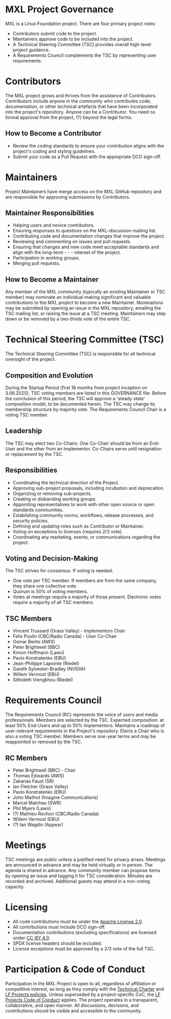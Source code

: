 # MXL Project Governance
MXL is a Linux Foundation project.
There are four primary project roles: 
- Contributors submit code to the project. 
- Maintainers approve code to be included into the project.
- A Technical Steering Committee (TSC) provides overall high-level project guidance. 
- A Requirements Council complements the TSC by representing user requirements.
# Contributors
The MXL project grows and thrives from the assistance of Contributors. Contributors include anyone in the community who contributes code, documentation, or other technical artefacts that have been incorporated into the project's repository.
Anyone can be a Contributor. You need no formal approval from the project, (?) beyond the legal forms.
## How to Become a Contributor
- Review the coding standards to ensure your contribution aligns with the project's coding and styling guidelines.
- Submit your code as a Pull Request with the appropriate DCO sign-off.
# Maintainers
Project Maintainers have merge access on the MXL GitHub repository and are responsible for approving submissions by Contributors.
## Maintainer Responsibilities
- Helping users and novice contributors.
- Ensuring responses to questions on the MXL-discussion mailing list.
- Contributing code and documentation changes that improve the project.
- Reviewing and commenting on issues and pull requests.
- Ensuring that changes and new code meet acceptable standards and align with the long-term - - - interest of the project.
- Participation in working groups.
- Merging pull requests.
## How to Become a Maintainer
Any member of the MXL community (typically an existing Maintainer or TSC member) may nominate an individual making significant and valuable contributions to the MXL project to become a new Maintainer. Nominations may be submitted by opening an issue in the MXL repository, emailing the TSC mailing list, or raising the issue at a TSC meeting.
Maintainers may step down or be removed by a two-thirds vote of the entire TSC.
# Technical Steering Committee (TSC)
The Technical Steering Committee (TSC) is responsible for all technical oversight of the project.
## Composition and Evolution
During the Startup Period (first 18 months from project inception on 3.06.2025), TSC voting members are listed in this GOVERNANCE file. Before the conclusion of this period, the TSC will approve a 'steady state' composition model, to be documented herein.
The TSC may change its membership structure by majority vote. The Requirements Council Chair is a voting TSC member.
## Leadership
The TSC may elect two Co-Chairs. One Co-Chair should be from an End-User and the other from an Implementor. Co-Chairs serve until resignation or replacement by the TSC.
## Responsibilities
- Coordinating the technical direction of the Project.
- Approving sub-project proposals, including incubation and deprecation.
- Organizing or removing sub-projects.
- Creating or disbanding working groups.
- Appointing representatives to work with other open source or open standards communities.
- Establishing community norms, workflows, release processes, and security policies.
- Defining and updating roles such as Contributor or Maintainer.
- Voting on exceptions to licenses (requires 2/3 vote).
- Coordinating any marketing, events, or communications regarding the project.
## Voting and Decision-Making
The TSC strives for consensus. If voting is needed:
- One vote per TSC member. If members are from the same company, they share one collective vote.
- Quorum is 50% of voting members.
- Votes at meetings require a majority of those present. Electronic votes require a majority of all TSC members.
## TSC Members
- Vincent Trussard (Grass Valley) - Implementors Chair
- Felix Poulin (CBC/Radio Canada) - User Co-Chair
- Osmar Bento (AWS)
- Peter Brightwell (BBC)
- Kimon Hoffmann (Lawo)
- Pavlo Kondratenko (EBU)
- Jean-Philippe Lapointe (Riedel)
- Gareth Sylvester-Bradley (NVIDIA)
- Willem Vermost (EBU)
- Sithideth Viengkhou (Riedel)
# Requirements Council
The Requirements Council (RC) represents the voice of users and media professionals.
Members are selected by the TSC.
Expected composition: at least 50% End-Users and up to 50% Implementors.
Maintains a roadmap of user-relevant requirements in the Project's repository.
Elects a Chair who is also a voting TSC member.
Members serve one-year terms and may be reappointed or removed by the TSC.
## RC Members
- Peter Brightwell (BBC) - Chair
- Thomas Edwards (AWS)
- Zakarias Faust (SR)
- Ian Fletcher (Grass Valley)
- Pavlo Kondratenko (EBU)
- John Mailhot (Imagine Communications)
- Marcel Malchau (SWR)
- Phil Myers (Lawo)
- (?) Mathieu Rochon (CBC/Radio Canada)
- Willem Vermost (EBU)
- (?) Ian Wagdin (Appear)
# Meetings
TSC meetings are public unless a justified need for privacy arises. Meetings are announced in advance and may be held virtually or in person. The agenda is shared in advance. Any community member can propose items by opening an issue and tagging it for TSC consideration.
Minutes are recorded and archived. Additional guests may attend in a non-voting capacity.
# Licensing
- All code contributions must be under the [Apache License 2.0](https://www.apache.org/licenses/LICENSE-2.0).
- All contributions must include DCO sign-off.
- Documentation contributions (excluding specifications) are licensed under [CC-BY 4.0](https://creativecommons.org/licenses/by/4.0/).
- SPDX license headers should be included.
- License exceptions must be approved by a 2/3 vote of the full TSC.
# Participation & Code of Conduct
Participation in the MXL Project is open to all, regardless of affiliation or competitive interest, as long as they comply with the [Technical Charter](CHARTER.pdf) and [LF Projects policies](https://lfprojects.org/policies/).
Unless superseded by a project-specific CoC, the [LF Projects Code of Conduct](https://lfprojects.org/policies/code-of-conduct/) applies.
The project operates in a transparent, collaborative, and open manner. All discussions, decisions, and contributions should be visible and accessible to the community.



